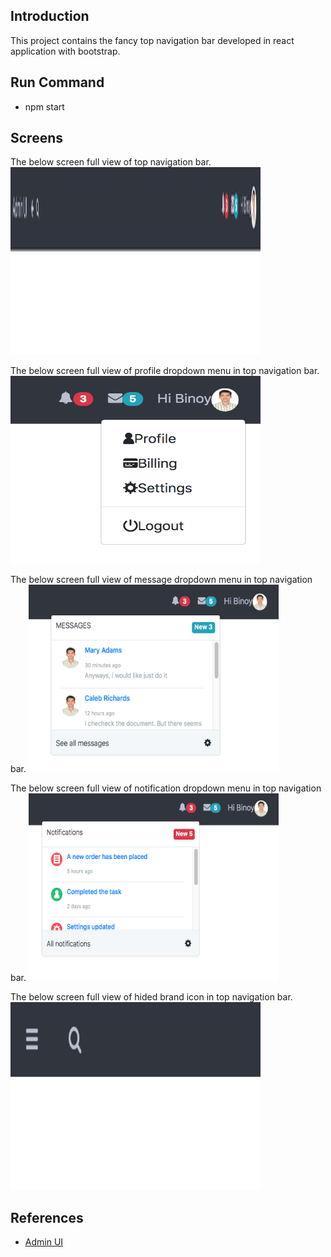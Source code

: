 ## Introduction
This project contains the fancy top navigation bar developed in react application with bootstrap.
## Run Command

* npm start

## Screens
The below screen full view of top navigation bar.
<img src="docs/images/main.png" width="400" height="300">

The below screen full view of profile dropdown menu in top navigation bar.
<img src="docs/images/profile.png" width="400" height="300">

The below screen full view of message dropdown menu in top navigation bar.
<img src="docs/images/message.png" width="400" height="300">

The below screen full view of notification dropdown menu in top navigation bar.
<img src="docs/images/notification.png" width="400" height="300">

The below screen full view of hided brand icon in top navigation bar.
<img src="docs/images/hidebrand.png" width="400" height="300">

## References
* [Admin UI](https://getbootstrapadmin.com/remark/iconbar/pages/email-articles.html)
